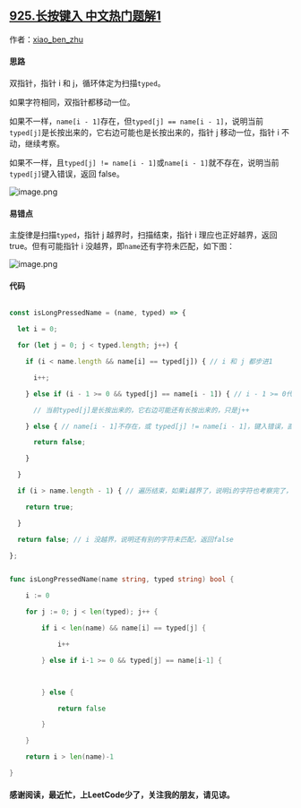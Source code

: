 ## [925.长按键入 中文热门题解1](https://leetcode.cn/problems/long-pressed-name/solutions/100000/shou-hua-tu-jie-shuang-zhi-zhen-925-chang-an-jian-)

作者：[xiao_ben_zhu](https://leetcode.cn/u/xiao_ben_zhu)
#### 思路
双指针，指针 i 和 j，循环体定为扫描`typed`。

如果字符相同，双指针都移动一位。

如果不一样，`name[i - 1]`存在，但`typed[j] == name[i - 1]`，说明当前`typed[j]`是长按出来的，它右边可能也是长按出来的，指针 j 移动一位，指针 i 不动，继续考察。

如果不一样，且`typed[j] != name[i - 1]`或`name[i - 1]`就不存在，说明当前`typed[j]`键入错误，返回 false。

![image.png](https://pic.leetcode-cn.com/1603237889-Mddhbz-image.png)

#### 易错点


主旋律是扫描`typed`，指针 j 越界时，扫描结束，指针 i 理应也正好越界，返回 true。但有可能指针 i 没越界，即`name`还有字符未匹配，如下图：

![image.png](https://pic.leetcode-cn.com/1603237074-yXGaiC-image.png)

#### 代码
```js []
const isLongPressedName = (name, typed) => {
  let i = 0;
  for (let j = 0; j < typed.length; j++) {
    if (i < name.length && name[i] == typed[j]) { // i 和 j 都步进1
      i++;
    } else if (i - 1 >= 0 && typed[j] == name[i - 1]) { // i - 1 >= 0代表name[i - 1]存在
      // 当前typed[j]是长按出来的，它右边可能还有长按出来的，只是j++
    } else { // name[i - 1]不存在，或 typed[j] != name[i - 1]，键入错误，直接返回false
      return false;
    }
  }
  if (i > name.length - 1) { // 遍历结束，如果i越界了，说明i的字符也考察完了，返回true
    return true;
  }
  return false; // i 没越界，说明还有别的字符未匹配，返回false
};
```
```go []
func isLongPressedName(name string, typed string) bool {
	i := 0
	for j := 0; j < len(typed); j++ {
		if i < len(name) && name[i] == typed[j] {
			i++
		} else if i-1 >= 0 && typed[j] == name[i-1] {

		} else {
			return false
		}
	}
	return i > len(name)-1
}
```








#### 感谢阅读，最近忙，上LeetCode少了，关注我的朋友，请见谅。